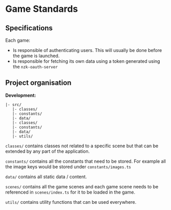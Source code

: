 # Game Standards

## Specifications

Each game:
- Is responsible of authenticating users. This will usually be done before the game is launched.
- Is responsible for fetching its own data using a token generated using the `nzk-oauth-server`

## Project organisation

**Development:**
```
|- src/
   |- classes/
   |- constants/
   |- data/
   |- classes/
   |- constants/
   |- data/ 
   |- utils/
```

`classes/` contains classes not related to a specific scene but that can be extended by any part of the application.

`constants/` contains all the constants that need to be stored. For example all the image keys would be stored under `constants/images.ts`

`data/` contains all static data / content.

`scenes/` contains all the game scenes and each game scene needs to be referenced in `scenes/index.ts` for it to be loaded in the game.

`utils/` contains utility functions that can be used everywhere.

